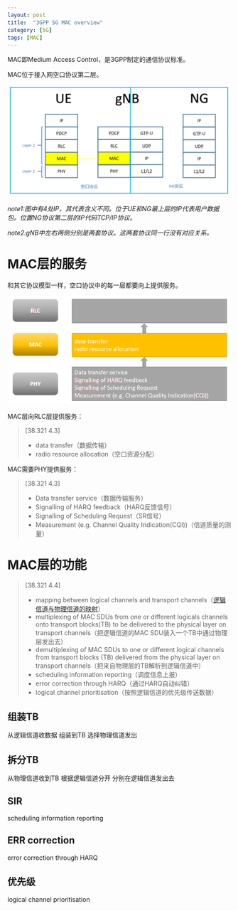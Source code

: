 ```yaml
---
layout: post
title:  "3GPP 5G MAC overview"
category: [5G]
tags: [MAC]
---
```


MAC即Medium Access Control，是3GPP制定的通信协议标准。

MAC位于接入网空口协议第二层。

![](\images\2019\1.png)

*note1:图中有4处IP，其代表含义不同。位于UE和NG最上层的IP代表用户数据包。位置NG协议第二层的IP代码TCP/IP协议。*

*note2:gNB中左右两侧分别是两套协议。这两套协议同一行没有对应关系。*

<!-- more -->

# MAC层的服务

和其它协议模型一样，空口协议中的每一层都要向上提供服务。

![](\images\2019\2.png)

MAC层向RLC层提供服务：

> [38.321 4.3]
> - data transfer（数据传输）
> - radio resource allocation（空口资源分配）

MAC需要PHY提供服务：

> [38.321 4.3]
> - Data transfer service（数据传输服务）
> - Signalling of HARQ feedback（HARQ反馈信号）
> - Signalling of Scheduling Request（SR信号）
> - Measurement (e.g. Channel Quality Indication(CQI))（信道质量的测量）

# MAC层的功能

> [38.321 4.4]
> - mapping between logical channels and transport channels（[逻辑信道与物理信道的映射](http://windmissing.github.io/5g/2019-09/mapping-between-logical-channels-and-transport-channels.html)）
> - multiplexing of MAC SDUs from one or different logicals channels onto transport blocks(TB) to be delivered to the physical layer on transport channels（把逻辑信道的MAC SDU装入一个TB中通过物理层发出去）
> - demultiplexing of MAC SDUs to one or different logical channels from transport blocks (TB) delivered from the physical layer on transport channels（把来自物理层的TB解析到逻辑信道中）
> - scheduling information reporting（调度信息上报）
> - error correction through HARQ（通过HARQ自动纠错）
> - logical channel prioritisation（按照逻辑信道的优先级传送数据）


## 组装TB

从逻辑信道收数据
组装到TB
选择物理信道发出

## 拆分TB

从物理信道收到TB
根据逻辑信道分开
分别在逻辑信道发出去

## SIR

scheduling information reporting

## ERR correction

error correction through HARQ

## 优先级

logical channel prioritisation
